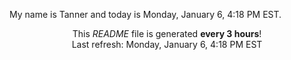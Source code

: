My name is Tanner and today is Monday, January 6, 4:18 PM EST.

<p align="center">This <i>README</i> file is generated <b>every 3 hours</b>!</br>Last refresh: Monday, January 6, 4:18 PM EST<br /></p>

